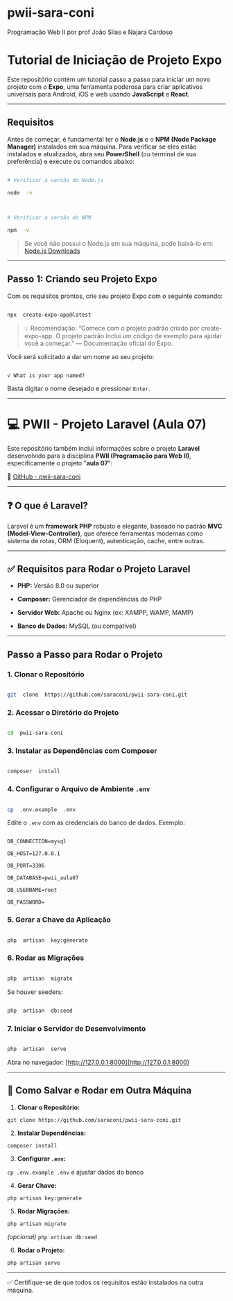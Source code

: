 # pwii-sara-coni
Programação Web II por prof João Silas e Najara Cardoso 

#  Tutorial de Iniciação de Projeto Expo

  

Este repositório contém um tutorial passo a passo para iniciar um novo projeto com o **Expo**, uma ferramenta poderosa para criar aplicativos universais para Android, iOS e web usando **JavaScript** e **React**.

  

---

  

##  Requisitos

  

Antes de começar, é fundamental ter o **Node.js** e o **NPM (Node Package Manager)** instalados em sua máquina. Para verificar se eles estão instalados e atualizados, abra seu **PowerShell** (ou terminal de sua preferência) e execute os comandos abaixo:

  

```bash

# Verificar a versão do Node.js

node  -v

  

# Verificar a versão do NPM

npm  -v

```

  

> Se você não possui o Node.js em sua máquina, pode baixá-lo em: [Node.js Downloads](https://nodejs.org/)

  

---

  

##  Passo 1: Criando seu Projeto Expo

  

Com os requisitos prontos, crie seu projeto Expo com o seguinte comando:

  

```bash

npx  create-expo-app@latest

```

  

> 💡 Recomendação: “Comece com o projeto padrão criado por create-expo-app. O projeto padrão inclui um código de exemplo para ajudar você a começar.” — Documentação oficial do Expo.

  

Você será solicitado a dar um nome ao seu projeto:

  

```

√ What is your app named?

```

  

Basta digitar o nome desejado e pressionar `Enter`.

  

---

  

# 💻 PWII - Projeto Laravel (Aula 07)

  

Este repositório também inclui informações sobre o projeto **Laravel** desenvolvido para a disciplina **PWII (Programação para Web II)**, especificamente o projeto "**aula 07**":

🔗 [GitHub - pwii-sara-coni](https://github.com/saraconi/pwii-sara-coni)

  

---

  

## ❓ O que é Laravel?

  

Laravel é um **framework PHP** robusto e elegante, baseado no padrão **MVC (Model-View-Controller)**, que oferece ferramentas modernas como sistema de rotas, ORM (Eloquent), autenticação, cache, entre outras.

  

---

  

## ✅ Requisitos para Rodar o Projeto Laravel

  

-  **PHP:** Versão 8.0 ou superior

-  **Composer:** Gerenciador de dependências do PHP

-  **Servidor Web:** Apache ou Nginx (ex: XAMPP, WAMP, MAMP)

-  **Banco de Dados:** MySQL (ou compatível)

  

---

  

##  Passo a Passo para Rodar o Projeto

  

### 1. Clonar o Repositório

  

```bash

git  clone  https://github.com/saraconi/pwii-sara-coni.git

```

  

### 2.  Acessar o Diretório do Projeto

  

```bash

cd  pwii-sara-coni

```

  

### 3.  Instalar as Dependências com Composer

  

```bash

composer  install

```

  

### 4. Configurar o Arquivo de Ambiente `.env`

  

```bash

cp  .env.example  .env

```

  

Edite o `.env` com as credenciais do banco de dados. Exemplo:

  

```env

DB_CONNECTION=mysql

DB_HOST=127.0.0.1

DB_PORT=3306

DB_DATABASE=pwii_aula07

DB_USERNAME=root

DB_PASSWORD=

```

  

### 5. Gerar a Chave da Aplicação

  

```bash

php  artisan  key:generate

```

  

### 6. Rodar as Migrações

  

```bash

php  artisan  migrate

```

  

Se houver seeders:

  

```bash

php  artisan  db:seed

```

  

### 7. Iniciar o Servidor de Desenvolvimento

  

```bash

php  artisan  serve

```

  

Abra no navegador: [http://127.0.0.1:8000](http://127.0.0.1:8000)

  

---

  

## 🔁 Como Salvar e Rodar em Outra Máquina

  

1.  **Clonar o Repositório:**

`git clone https://github.com/saraconi/pwii-sara-coni.git`

  

2.  **Instalar Dependências:**

`composer install`

  

3.  **Configurar `.env`:**

`cp .env.example .env` e ajustar dados do banco

  

4.  **Gerar Chave:**

`php artisan key:generate`

  

5.  **Rodar Migrações:**

`php artisan migrate`

*(opcional)*  `php artisan db:seed`

  

6.  **Rodar o Projeto:**

`php artisan serve`

  

---

  

✅ Certifique-se de que todos os requisitos estão instalados na outra máquina.